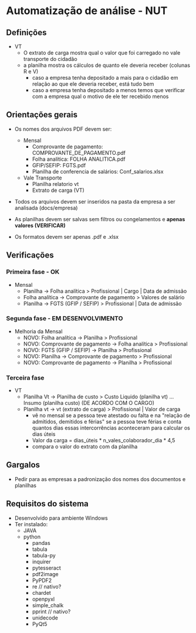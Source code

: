 # Automatização de análise - NUT

## Definições

- VT
  - O extrato de carga mostra qual o valor que foi carregado no vale transporte do cidadão
  - a planilha mostra os cálculos de quanto ele deveria receber (colunas R e V)
    - caso a empresa tenha depositado a mais para o cidadão em relação ao que ele deveria receber, está tudo bem
    - caso a empresa tenha depositado a menos temos que verificar com a empresa qual o motivo de ele ter recebido menos

## Orientações gerais

- Os nomes dos arquivos PDF devem ser:
  - Mensal
    - Comprovante de pagamento: COMPROVANTE_DE_PAGAMENTO.pdf
    - Folha analítica: FOLHA ANALITICA.pdf
    - GFIP/SEFIP: FGTS.pdf
    - Planilha de conferencia de salários:  Conf_salarios.xlsx
  - Vale Transporte
    - Planilha relatorio vt
    - Extrato de carga (VT)

- Todos os arquivos devem ser inseridos na pasta da empresa a ser analisada (docs/empresa)
- As planilhas devem ser salvas sem filtros ou congelamentos e **apenas valores (VERIFICAR)**
- Os formatos devem ser apenas .pdf e .xlsx

## Verificações

### Primeira fase - OK

- Mensal
  - Planilha -> Folha analítica > Profissional | Cargo | Data de admissão
  - Folha analítica -> Comprovante de pagamento > Valores de salário
  - Planilha -> FGTS (GFIP / SEFIP) > Profissional | Data de admissão

### Segunda fase - EM DESENVOLVIMENTO

- Melhoria da Mensal
  - NOVO: Folha analítica -> Planilha > Profissional
  - NOVO: Comprovante de pagamento -> Folha analítica > Profissional
  - NOVO: FGTS (GFIP / SEFIP) -> Planilha > Profissional
  - NOVO: Planilha -> Comprovante de pagamento > Profissional
  - NOVO: Comprovante de pagamento -> Planilha > Profissional

### Terceira fase

- VT
  - Planilha Vt -> Planilha de custo > Custo Liquido (planilha vt) ... Insumo (planilha custo) (DE ACORDO COM O CARGO)
  - Planilha vt -> vt (extrato de carga) > Profissional | Valor de carga
    - vê no mensal se a pessoa teve atestado ou falta e na "relação de admitidos, demitidos e férias" se a pessoa teve férias e conta quantos dias essas intercorrências aconteceram para calcular os dias úteis
    - Valor da carga = dias_úteis \* n_vales_colaborador_dia \* 4,5
    - compara o valor do extrato com da planilha

## Gargalos

- Pedir para as empresas a padronização dos nomes dos documentos e planilhas

## Requisitos do sistema

- Desenvolvido para ambiente Windows
- Ter instalado:
  - JAVA
  - python
    - pandas
    - tabula
    - tabula-py
    - inquirer
    - pytesseract
    - pdf2image
    - PyPDF2
    - re // nativo?
    - chardet
    - openpyxl
    - simple_chalk
    - pprint // nativo?
    - unidecode
    - PyQt5
